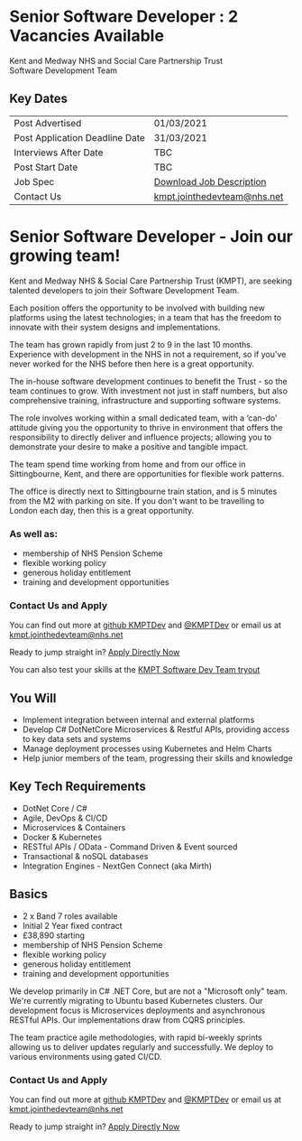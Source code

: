 # Senior Software Developer : 2 Vacancies Available
Kent and Medway NHS and Social Care Partnership Trust<br/>Software Development Team

## Key Dates
|||
|-|-|
|Post Advertised | 01/03/2021 |
|Post Application Deadline Date | 31/03/2021 |
|Interviews After Date | TBC |
|Post Start Date | TBC |
|Job Spec|[Download Job Description](https://feeds.trac.jobs/documents?vdoc=4739023)|
|Contact Us|[kmpt.jointhedevteam@nhs.net](mailto:kmpt.jointhedevteam@nhs.net)|

# Senior Software Developer - Join our growing team!

Kent and Medway NHS & Social Care Partnership Trust (KMPT), are seeking talented developers to join their Software Development Team.

Each position offers the opportunity to be involved with building new platforms using the latest technologies; in a team that has the freedom to innovate with their system designs and implementations.

The team has grown rapidly from just 2 to 9 in the last 10 months. Experience with development in the NHS in not a requirement, so if you've never worked for the NHS before then here is a great opportunity.

The in-house software development continues to benefit the Trust - so the team continues to grow. With investment not just in staff numbers, but also comprehensive  training, infrastructure and supporting software systems.

The role involves working within a small dedicated team, with a ‘can-do’ attitude giving you the opportunity to thrive in environment that offers the responsibility to directly deliver and influence projects; allowing you to demonstrate your desire to make a positive and tangible impact.

The team spend time working from home and from our office in Sittingbourne, Kent, and there are opportunities for flexible work patterns. 

The office is directly next to Sittingbourne train station, and is 5 minutes from the M2  with parking on site. If you don't want to be travelling to London each day, then this is a great opportunity.

### As well as:
- membership of NHS Pension Scheme
- flexible working policy
- generous holiday entitlement
- training and development opportunities

### Contact Us and Apply
You can find out more at [github KMPTDev](https://www.github.com/kmptdev) and [@KMPTDev](https://www.twitter.com/kmptdev) or email us at [kmpt.jointhedevteam@nhs.net](mailto:kmpt.jointhedevteam@nhs.net)

Ready to jump straight in? [Apply Directly Now](http://kentmedway.healthjobsuk.com/vacancy/2928255)

You can also test your skills at the [KMPT Software Dev Team tryout](https://bit.ly/3a2K4It)

## You Will
- Implement integration between internal and external platforms
- Develop C# DotNetCore Microservices & Restful APIs, providing access to key data sets and systems
- Manage deployment processes using Kubernetes and Helm Charts
- Help junior members of the team, progressing their skills and knowledge

## Key Tech Requirements
- DotNet Core / C#
- Agile, DevOps & CI/CD
- Microservices & Containers
- Docker & Kubernetes
- RESTful APIs / OData - Command Driven & Event sourced  
- Transactional & noSQL databases 
- Integration Engines - NextGen Connect (aka Mirth)


## Basics
- 2 x Band 7 roles available
- Initial 2 Year fixed contract
- £38,890 starting
- membership of NHS Pension Scheme
- flexible working policy
- generous holiday entitlement
- training and development opportunities


We develop primarily in C# .NET Core, but are not a "Microsoft only" team. We're currently migrating to Ubuntu based Kubernetes clusters. Our development focus is Microservices deployments and asynchronous RESTful APIs. Our implementations draw from CQRS principles.

The team practice agile methodologies, with rapid bi-weekly sprints allowing us to deliver updates regularly and successfully. We deploy to various environments using gated CI/CD.

### Contact Us and Apply
You can find out more at [github KMPTDev](https://www.github.com/kmptdev) and [@KMPTDev](https://www.twitter.com/kmptdev) or email us at [kmpt.jointhedevteam@nhs.net](mailto:kmpt.jointhedevteam@nhs.net)

Ready to jump straight in? [Apply Directly Now](http://kentmedway.healthjobsuk.com/vacancy/2928255)
